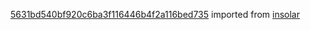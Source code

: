 [5631bd540bf920c6ba3f116446b4f2a116bed735](https://github.com/insolar/insolar/commit/5631bd540bf920c6ba3f116446b4f2a116bed735) imported from [insolar](https://github.com/insolar/insolar)
